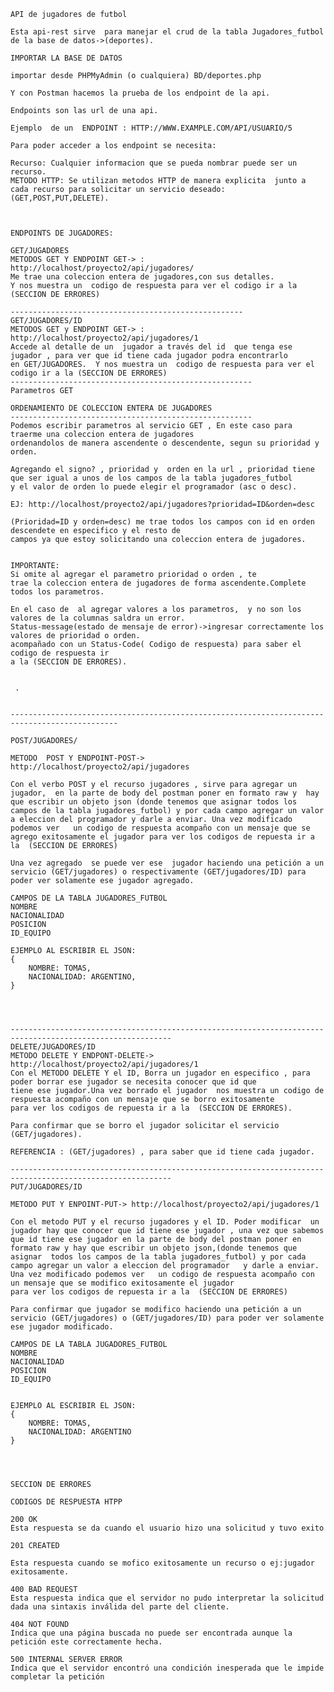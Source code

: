     API de jugadores de futbol

    Esta api-rest sirve  para manejar el crud de la tabla Jugadores_futbol de la base de datos->(deportes).

    IMPORTAR LA BASE DE DATOS

    importar desde PHPMyAdmin (o cualquiera) BD/deportes.php

    Y con Postman hacemos la prueba de los endpoint de la api.

    Endpoints son las url de una api.

    Ejemplo  de un  ENDPOINT : HTTP://WWW.EXAMPLE.COM/API/USUARIO/5

    Para poder acceder a los endpoint se necesita: 

    Recurso: Cualquier informacion que se pueda nombrar puede ser un recurso.
    METODO HTTP: Se utilizan metodos HTTP de manera explicita  junto a cada recurso para solicitar un servicio deseado: (GET,POST,PUT,DELETE).



    ENDPOINTS DE JUGADORES: 
    
    GET/JUGADORES
    METODOS GET Y ENDPOINT GET-> : http://localhost/proyecto2/api/jugadores/
    Me trae una coleccion entera de jugadores,con sus detalles.
    Y nos muestra un  codigo de respuesta para ver el codigo ir a la (SECCION DE ERRORES)

    ----------------------------------------------------
    GET/JUGADORES/ID 
    METODOS GET y ENDPOINT GET-> : http://localhost/proyecto2/api/jugadores/1
    Accede al detalle de un  jugador a través del id  que tenga ese jugador , para ver que id tiene cada jugador podra encontrarlo 
    en GET/JUGADORES.  Y nos muestra un  codigo de respuesta para ver el codigo ir a la (SECCION DE ERRORES)
    ------------------------------------------------------
    Parametros GET

    ORDENAMIENTO DE COLECCION ENTERA DE JUGADORES
    ------------------------------------------------------
    Podemos escribir parametros al servicio GET , En este caso para traerme una coleccion entera de jugadores
    ordenandolos de manera ascendente o descendente, segun su prioridad y orden.
    
    Agregando el signo? , prioridad y  orden en la url , prioridad tiene que ser igual a unos de los campos de la tabla jugadores_futbol
    y el valor de orden lo puede elegir el programador (asc o desc).

    EJ: http://localhost/proyecto2/api/jugadores?prioridad=ID&orden=desc

    (Prioridad=ID y orden=desc) me trae todos los campos con id en orden descendete en especifico y el resto de 
    campos ya que estoy solicitando una coleccion entera de jugadores.


    IMPORTANTE: 
    Si omite al agregar el parametro prioridad o orden , te 
    trae la coleccion entera de jugadores de forma ascendente.Complete todos los parametros.

    En el caso de  al agregar valores a los parametros,  y no son los valores de la columnas saldra un error.
    Status-message(estado de mensaje de error)->ingresar correctamente los valores de prioridad o orden.
    acompañado con un Status-Code( Codigo de respuesta) para saber el codigo de respuesta ir
    a la (SECCION DE ERRORES).

    
     .
 

    ----------------------------------------------------------------------------------------------

    POST/JUGADORES/

    METODO  POST Y ENDPOINT-POST-> http://localhost/proyecto2/api/jugadores

    Con el verbo POST y el recurso jugadores , sirve para agregar un jugador,  en la parte de body del postman poner en formato raw y  hay que escribir un objeto json (donde tenemos que asignar todos los campos de la tabla jugadores_futbol) y por cada campo agregar un valor a eleccion del programador y darle a enviar. Una vez modificado podemos ver   un codigo de respuesta acompaño con un mensaje que se agrego exitosamente el jugador para ver los codigos de repuesta ir a la  (SECCION DE ERRORES)
    
    Una vez agregado  se puede ver ese  jugador haciendo una petición a un servicio (GET/jugadores) o respectivamente (GET/jugadores/ID) para poder ver solamente ese jugador agregado.

    CAMPOS DE LA TABLA JUGADORES_FUTBOL
    NOMBRE
    NACIONALIDAD
    POSICION
    ID_EQUIPO
    
    EJEMPLO AL ESCRIBIR EL JSON: 
    {
        NOMBRE: TOMAS,
        NACIONALIDAD: ARGENTINO,
    }
    
 


    ----------------------------------------------------------------------------------------------------------
    DELETE/JUGADORES/ID
    METODO DELETE Y ENDPONT-DELETE-> http://localhost/proyecto2/api/jugadores/1
    Con el METODO DELETE Y el ID, Borra un jugador en especifico , para poder borrar ese jugador se necesita conocer que id que 
    tiene ese jugador.Una vez borrado el jugador  nos muestra un codigo de respuesta acompaño con un mensaje que se borro exitosamente
    para ver los codigos de repuesta ir a la  (SECCION DE ERRORES).

    Para confirmar que se borro el jugador solicitar el servicio  (GET/jugadores).
    
    REFERENCIA : (GET/jugadores) , para saber que id tiene cada jugador.

    ----------------------------------------------------------------------------------------------------------
    PUT/JUGADORES/ID

    METODO PUT Y ENPOINT-PUT-> http://localhost/proyecto2/api/jugadores/1

    Con el metodo PUT y el recurso jugadores y el ID. Poder modificar  un jugador hay que conocer que id tiene ese jugador , una vez que sabemos que id tiene ese jugador en la parte de body del postman poner en formato raw y hay que escribir un objeto json,(donde tenemos que asignar  todos los campos de la tabla jugadores_futbol) y por cada campo agregar un valor a eleccion del programador   y darle a enviar.
    Una vez modificado podemos ver   un codigo de respuesta acompaño con un mensaje que se modifico exitosamente el jugador
    para ver los codigos de repuesta ir a la  (SECCION DE ERRORES)
    
    Para confirmar que jugador se modifico haciendo una petición a un servicio (GET/jugadores) o (GET/jugadores/ID) para poder ver solamente ese jugador modificado.

    CAMPOS DE LA TABLA JUGADORES_FUTBOL
    NOMBRE
    NACIONALIDAD
    POSICION
    ID_EQUIPO


    EJEMPLO AL ESCRIBIR EL JSON: 
    {
        NOMBRE: TOMAS,
        NACIONALIDAD: ARGENTINO
    }

  


    SECCION DE ERRORES   

    CODIGOS DE RESPUESTA HTPP

    200 OK
    Esta respuesta se da cuando el usuario hizo una solicitud y tuvo exito

    201 CREATED

    Esta respuesta cuando se mofico exitosamente un recurso o ej:jugador exitosamente.

    400 BAD REQUEST
    Esta respuesta indica que el servidor no pudo interpretar la solicitud dada una sintaxis inválida del parte del cliente.

    404 NOT FOUND
    Indica que una página buscada no puede ser encontrada aunque la petición este correctamente hecha.

    500 INTERNAL SERVER ERROR
    Indica que el servidor encontró una condición inesperada que le impide completar la petición
    



   

    
    
    
    

    
